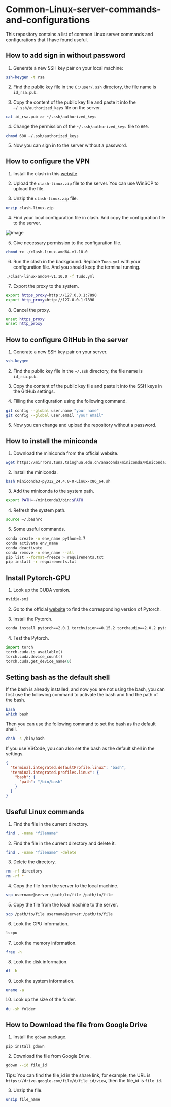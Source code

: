 # Common-Linux-server-commands-and-configurations

This repository contains a list of common Linux server commands and configurations that I have found useful.

## How to add sign in without password

1. Generate a new SSH key pair on your local machine:

```bash
ssh-keygen -t rsa 
```

2. Find the public key file in the `C:/user/.ssh` directory, the file name is `id_rsa.pub`.

3. Copy the content of the public key file and paste it into the `~/.ssh/authorized_keys` file on the server.

```bash
cat id_rsa.pub >> ~/.ssh/authorized_keys
```

4. Change the permission of the `~/.ssh/authorized_keys` file to `600`.

```bash
chmod 600 ~/.ssh/authorized_keys
```

5. Now you can sign in to the server without a password.

## How to configure the VPN

1. Install the clash in this [website](https://glados.rocks/tools/clash-linux.zip)

2. Upload the `clash-linux.zip` file to the server. You can use WinSCP to upload the file.

3. Unzip the `clash-linux.zip` file.

```bash
unzip clash-linux.zip
```

4. Find your local configuration file in clash. And copy the configuration file to the server.

![image](fig/image1.png)

5. Give necessary permission to the configuration file.

```bash
chmod +x ./clash-linux-amd64-v1.10.0
```

6. Run the clash in the background. Replace `Tudo.yml` with your configuration file. And you should keep the terminal running. 

```bash
./clash-linux-amd64-v1.10.0 -f Tudo.yml
```

7. Export the proxy to the system.

```bash
export https_proxy=http://127.0.0.1:7890
export http_proxy=http://127.0.0.1:7890
```

8. Cancel the proxy.

```bash
unset https_proxy
unset http_proxy
```

## How to configure GitHub in the server

1. Generate a new SSH key pair on your server.

```bash
ssh-keygen
```

2. Find the public key file in the `~/.ssh` directory, the file name is `id_rsa.pub`.

3. Copy the content of the public key file and paste it into the SSH keys in the GitHub settings.

4. Filling the configuration using the following command.

```bash
git config --global user.name "your name"
git config --global user.email "your email"
```

5. Now you can change and upload the repository without a password.

## How to install the miniconda

1. Download the miniconda from the official website.

```bash
wget https://mirrors.tuna.tsinghua.edu.cn/anaconda/miniconda/Miniconda3-py312_24.4.0-0-Linux-x86_64.sh
```

2. Install the miniconda.

```bash
bash Miniconda3-py312_24.4.0-0-Linux-x86_64.sh
```

3. Add the miniconda to the system path.

```bash
export PATH=~/miniconda3/bin:$PATH
```

4. Refresh the system path.

```bash
source ~/.bashrc
```

5. Some useful commands.

```bash
conda create -n env_name python=3.7
conda activate env_name
conda deactivate
conda remove -n env_name --all
pip list --format=freeze > requirements.txt
pip install -r requirements.txt
```

## Install Pytorch-GPU

1. Look up the CUDA version.

```bash
nvidia-smi
```

2. Go to the official [website](https://pytorch.org/get-started/previous-versions/) to find the corresponding version of Pytorch.

3. Install the Pytorch.

```bash
conda install pytorch==2.0.1 torchvision==0.15.2 torchaudio==2.0.2 pytorch-cuda=11.7 -c pytorch -c nvidia
```

4. Test the Pytorch.

```python
import torch
torch.cuda.is_available()
torch.cuda.device_count()
torch.cuda.get_device_name(0)
```

## Setting bash as the default shell

If the bash is already installed, and now you are not using the bash, you can first use the following command to activate the bash and find the path of the bash.

```bash
bash
which bash
```

Then you can use the following command to set the bash as the default shell.

```bash
chsh -s /bin/bash
```

If you use VSCode, you can also set the bash as the default shell in the settings.

```json
{
  "terminal.integrated.defaultProfile.linux": "bash",
  "terminal.integrated.profiles.linux": {
    "bash": {
      "path": "/bin/bash"
    }
  }
}
```

## Useful Linux commands

1. Find the file in the current directory.

```bash
find . -name "filename"
```

2. Find the file in the current directory and delete it.

```bash
find . -name "filename" -delete
```

3. Delete the directory.

```bash
rm -rf directory
rm -rf *
```

4. Copy the file from the server to the local machine.

```bash
scp username@server:/path/to/file /path/to/file
```

5. Copy the file from the local machine to the server.

```bash
scp /path/to/file username@server:/path/to/file
```

6. Look the CPU information.

```bash
lscpu
```

7. Look the memory information.

```bash
free -h
```

8. Look the disk information.

```bash
df -h
```

9. Look the system information.

```bash
uname -a
```

10. Look up the size of the folder.

```bash
du -sh folder
```

## How to Download the file from Google Drive

1. Install the `gdown` package.

```bash
pip install gdown
```

2. Download the file from Google Drive.

```bash
gdown --id file_id
```

Tips: You can find the file_id in the share link, for example, the URL is `https://drive.google.com/file/d/file_id/view`, then the file_id is `file_id`.

3. Unzip the file.

```bash
unzip file_name
```